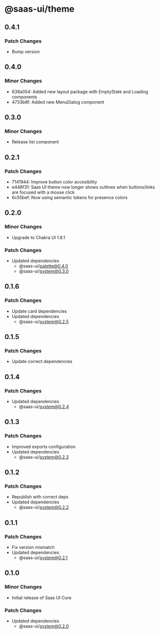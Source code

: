# @saas-ui/theme

## 0.4.1

### Patch Changes

- Bump version

## 0.4.0

### Minor Changes

- 638a054: Added new layout package with EmptyState and Loading components
- 4733b8f: Added new MenuDialog component

## 0.3.0

### Minor Changes

- Release list component

## 0.2.1

### Patch Changes

- 7141944: Improve button color accesibility
- e448f31: Saas UI theme now longer shows outlines when buttons/links are focused with a mouse click
- 6c55bef: Now using semantic tokens for presence colors

## 0.2.0

### Minor Changes

- Upgrade to Chakra UI 1.8.1

### Patch Changes

- Updated dependencies
  - @saas-ui/palette@0.4.0
  - @saas-ui/system@0.3.0

## 0.1.6

### Patch Changes

- Update card dependencies
- Updated dependencies
  - @saas-ui/system@0.2.5

## 0.1.5

### Patch Changes

- Update correct dependencies

## 0.1.4

### Patch Changes

- Updated dependencies
  - @saas-ui/system@0.2.4

## 0.1.3

### Patch Changes

- Improved exports configuration
- Updated dependencies
  - @saas-ui/system@0.2.3

## 0.1.2

### Patch Changes

- Republish with correct deps
- Updated dependencies
  - @saas-ui/system@0.2.2

## 0.1.1

### Patch Changes

- Fix version mismatch
- Updated dependencies
  - @saas-ui/system@0.2.1

## 0.1.0

### Minor Changes

- Initial release of Saas UI Core

### Patch Changes

- Updated dependencies
  - @saas-ui/system@0.2.0
